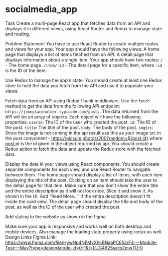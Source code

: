 # socialmedia_app

Task
Create a multi-page React app that fetches data from an API and displays it in different views, using React Router and Redux to manage state and routing.

Problem Statement
You have to use React Router to create multiple routes and views for your app. Your app should have the following views:
A home page that displays a list of items fetched from an API.
A detail page that displays information about a single item.
Your app should have two routes:
`/` - The home page.
`/item/:id` - The detail page for a specific item, where `:id` is the ID of the item.

Use Redux to manage the app's state. You should create at least one Redux store to hold the data you fetch from the API and use it to populate your views.

Fetch data from an API using Redux Thunk middleware. Use the `fetch` method to get the data from the following API endpoint: `https://jsonplaceholder.typicode.com/posts`.
The data returned from the API will be an array of objects. Each object will have the following properties:
`userId`: The ID of the user who created the post.
`id`: The ID of the post.
`title`: The title of the post.
`body`: The body of the post.
`imgSrc`: Since the image is not coming in the api result use this as your image src in the post component - https://picsum.photos/200?random=${post.id} where [post.i](http://post.id/)d is the id given in the object returned by api.
You should create a Redux action to fetch the data and update the Redux store with the fetched data.

Display the data in your views using React components. You should create separate components for each view, and use React Router to navigate between them.
The home page should display a list of items, with each item displaying the title of the post. Clicking on an item should take the user to the detail page for that item. Make sure that you don’t show the entire title and the entire description as it will not look nice. Slice it and show it. As shown in the UI. Add “Read More…” if the entire description doesn’t fit inside the card view.
The detail page should display the title and body of the post, as well as the ID of the user who created the post.

Add styling to the website as shown in the figma

Make sure your app is responsive and works well on both desktop and mobile devices. Also manage the loading state properly using redux as well.
Design Links
Figma Link:
https://www.figma.com/file/HywHp4NEMyXhcBNaaPC65a/F4---Module-Test---May?type=design&node-id=0-1&t=LUG462Sserb2mw7U-0
